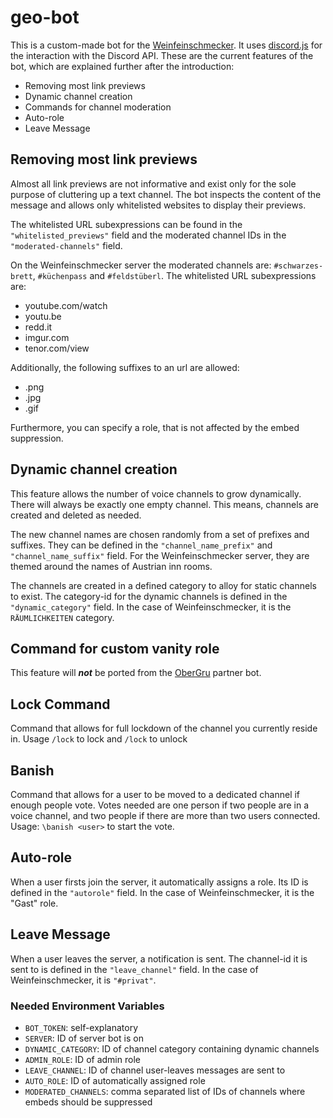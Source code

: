 # geo-bot

This is a custom-made bot for the [Weinfeinschmecker](https://discord.gg/g8y3CpE). It
uses [discord.js](https://discord.js.org/) for the interaction with the Discord API. These are the current features of
the bot, which are explained further after the introduction:

- Removing most link previews
- Dynamic channel creation
- Commands for channel moderation
- Auto-role
- Leave Message

## Removing most link previews

Almost all link previews are not informative and exist only for the sole purpose of cluttering up a text channel. The
bot inspects the content of the message and allows only whitelisted websites to display their previews.

The whitelisted URL subexpressions can be found in the `"whitelisted_previews"` field and the moderated channel IDs in
the `"moderated-channels"` field.

On the Weinfeinschmecker server the moderated channels are: `#schwarzes-brett`, `#küchenpass` and `#feldstüberl`. The
whitelisted URL subexpressions are:

- youtube.com/watch
- youtu.be
- redd.it
- imgur.com
- tenor.com/view

Additionally, the following suffixes to an url are allowed:

- .png
- .jpg
- .gif

Furthermore, you can specify a role, that is not affected by the embed suppression.

## Dynamic channel creation

This feature allows the number of voice channels to grow dynamically. There will always be exactly one empty channel.
This means, channels are created and deleted as needed.

The new channel names are chosen randomly from a set of prefixes and suffixes. They can be defined in
the `"channel_name_prefix"` and `"channel_name_suffix"` field. For the Weinfeinschmecker server, they are themed around
the names of Austrian inn rooms.

The channels are created in a defined category to alloy for static channels to exist. The category-id for the dynamic
channels is defined in the `"dynamic_category"` field. In the case of Weinfeinschmecker, it is the `RÄUMLICHKEITEN`
category.

## Command for custom vanity role

This feature will ___not___ be ported from the [OberGru](https://github.com/Pasgru/OberGru) partner bot.

## Lock Command

Command that allows for full lockdown of the channel you currently reside in. Usage `/lock` to lock and `/lock` to
unlock

## Banish

Command that allows for a user to be moved to a dedicated channel if enough people vote. Votes needed are one person if
two people are in a voice channel, and two people if there are more than two users connected. Usage: `\banish <user>` to
start the vote.

## Auto-role

When a user firsts join the server, it automatically assigns a role. Its ID is defined in the `"autorole"` field. In
the case of Weinfeinschmecker, it is the "Gast" role.

## Leave Message

When a user leaves the server, a notification is sent. The channel-id it is sent to is defined in the `"leave_channel"`
field. In the case of Weinfeinschmecker, it is `"#privat"`.

### Needed Environment Variables

* `BOT_TOKEN`: self-explanatory
* `SERVER`: ID of server bot is on
* `DYNAMIC_CATEGORY`: ID of channel category containing dynamic channels
* `ADMIN_ROLE`: ID of admin role
* `LEAVE_CHANNEL`: ID of channel user-leaves messages are sent to
* `AUTO_ROLE`: ID of automatically assigned role
* `MODERATED_CHANNELS`: comma separated list of IDs of channels where embeds should be suppressed